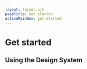 ```yaml
---
layout: layout.njk
pageTitle: Get started
activeMainNav: get-started
---
```


# Get started

## Using the Design System